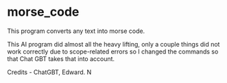# morse_code

This program converts any text into morse code. 

This AI program did almost all the heavy lifting, only a couple things did not work correctly due to scope-related errors so I changed the commands so that Chat GBT takes that into account. 

Credits - ChatGBT, Edward. N